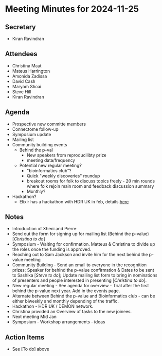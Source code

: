 # Meeting Minutes for 2024-11-25

## Secretary
- Kiran Ravindran

## Attendees
- Christina Maat
- Mateus Harrington
- Amonida Zadissa
- David Cash
- Maryam Shoai
- Steve Hill
- Kiran Ravindran

## Agenda

- Prospective new committe members
- Connectome follow-up
- Symposium update
- Mailing list
- Community building events
    - Behind the p-val
        - New speakers from reproducilibty prize
        - meeting data/frequency
    - Potential new regular meeting?
        - "bioinformatics club"?
        - Quick "weekly discoveries" roundup
        - breakout rooms for folk to discuss topics freely - 20 min rounds where folk rejoin main room and feedback discussion summary
        - Monthly?
- Hackathon?
    - Elixir has a hackathon with HDR UK in feb, details [here](https://www.eventbrite.co.uk/e/hdr-uk-elixir-uk-joint-hackathon-tickets-1074181910009?aff=oddtdtcreator)    

## Notes 
* Introduction of Xheni and Pierre
* Send out the form for signing up for mailing list (Behind the p-value) [*Christina to do*]
* Symposium - Waiting for confirmation. Matteus & Christina to divide up the roles once the funding is approved.
* Reaching out to Sam Jackson and invite him for the next behind the p-value meeting 
* Community Building - Send an email to everyone in the recognition prizes; Speaker for behind the p-value confirmation & Dates to be sent to Sashika [*Steve to do*]; Update mailing list form to bring in nominations of presenters and people interested in presenting [*Christina to do*].
* New regular meeting - See agenda for overview - Trial after the first behind the p-value next year. Add in the events page.
* Alternate between Behind the p-value and Bioinformatics club - can be either biweekly and monthly depending of the traffic.
* Hackathon - HDR UK / DEMON network.
* Christina provided an Overview of tasks to the new joinees.
* Next meeting Mid Jan
* Symposium - Workshop arrangements - ideas
## Action Items
* See [To do] above
